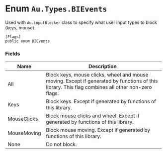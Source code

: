 # Enum `Au.Types.BIEvents`

Used with `Au.inputBlocker` class to specify what user input types to block (keys, mouse).

```
[Flags]
public enum BIEvents
```

### Fields

| Name | Description |
| --- | --- |
| All | Block keys, mouse clicks, wheel and mouse moving. Except if generated by functions of this library. This flag combines all other non-zero flags. |
| Keys | Block keys. Except if generated by functions of this library. |
| MouseClicks | Block mouse clicks and wheel. Except if generated by functions of this library. |
| MouseMoving | Block mouse moving. Except if generated by functions of this library. |
| None | Do not block. |